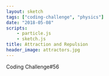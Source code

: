 ```yaml
---
layout: sketch
tags: ["coding-challenge", "physics"]
date: "2018-05-08"
scripts: 
    - particle.js
    - sketch.js
title: Attraction and Repulsion
header_image: attractors.jpg
---
```


Coding Challenge#56

